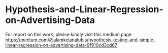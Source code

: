 # Hypothesis-and-Linear-Regression-on-Advertising-Data

For report on this work, please kindly visit this medium page https://medium.com/@alamkelanalubis/hypothesis-testing-and-simple-linear-regression-on-advertising-data-9f910cd3cd67
